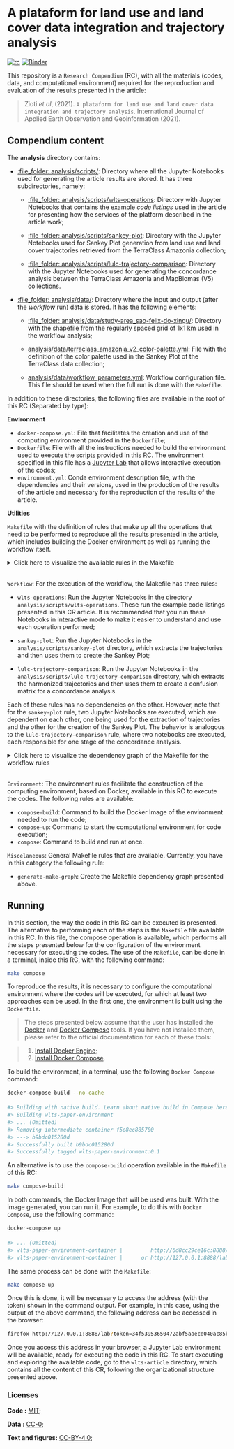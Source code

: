 
# A plataform for land use and land cover data integration and trajectory analysis

[![rc](https://img.shields.io/badge/research%20compendium-ready-brightgreen)](#)
[![Binder](https://mybinder.org/badge_logo.svg)](https://mybinder.org/v2/gh/M3nin0/wlts-compendium/HEAD)

This repository is a `Research Compendium` (RC), with all the materials
(codes, data, and computational environment) required for the
reproduction and evaluation of the results presented in the article:

> Zioti *et al*, (2021).
> `A plataform for land use and land cover data integration and trajectory analysis`.
> International Journal of Applied Earth Observation and Geoinformation
> (2021).

## Compendium content

The **analysis** directory contains:

-   [:file\_folder: analysis/scripts/](analysis/scripts/): Directory
    where all the Jupyter Notebooks used for generating the article
    results are stored. It has three subdirectories, namely:

    -   [:file\_folder:
        analysis/scripts/wlts-operations](analysis/scripts/wlts-operations):
        Directory with Jupyter Notebooks that contains the example *code
        listings* used in the article for presenting how the services of
        the platform described in the article work;

    -   [:file\_folder:
        analysis/scripts/sankey-plot](analysis/scripts/sankey-plot):
        Directory with the Jupyter Notebooks used for Sankey Plot
        generation from land use and land cover trajectories retrieved
        from the TerraClass Amazonia collection;

    -   [:file\_folder:
        analysis/scripts/lulc-trajectory-comparison](analysis/scripts/lulc-trajectory-comparison):
        Directory with the Jupyter Notebooks used for generating the
        concordance analysis between the TerraClass Amazonia and
        MapBiomas (V5) collections.

-   [:file\_folder: analysis/data/](analysis/data): Directory where the
    input and output (after the *workflow* run) data is stored. It has
    the following elements:

    -   [:file\_folder:
        analysis/data/study-area\_sao-felix-do-xingu/](analysis/data/study-area_sao-felix-do-xingu/):
        Directory with the shapefile from the regularly spaced grid of
        1x1 km used in the workflow analysis;

    -   [analysis/data/terraclass\_amazonia\_v2\_color-palette.yml](analysis/data/terraclass_amazonia_v2_color-palette.yml):
        File with the definition of the color palette used in the Sankey
        Plot of the TerraClass data collection;

    -   [analysis/data/workflow\_parameters.yml](analysis/data/workflow_parameters.yml):
        Workflow configuration file. This file should be used when the
        full run is done with the `Makefile`.

In addition to these directories, the following files are available in
the root of this RC (Separated by type):

**Environment**

-   `docker-compose.yml`: File that facilitates the creation and use of
    the computing environment provided in the `Dockerfile`;
-   `Dockerfile`: File with all the instructions needed to build the
    environment used to execute the scripts provided in this RC. The
    environment specified in this file has a [Jupyter
    Lab](https://jupyterlab.readthedocs.io/en/stable/) that allows
    interactive execution of the codes;
-   `environment.yml`: Conda environment description file, with the
    dependencies and their versions, used in the production of the
    results of the article and necessary for the reproduction of the
    results of the article.

**Utilities**

`Makefile` with the definition of rules that make up all the operations
that need to be performed to reproduce all the results presented in the
article, which includes building the Docker environment as well as
running the workflow itself.

<details>
<summary>
Click here to visualize the avaliable rules in the Makefile
</summary>

``` sh
all                            (Workflow) Execute all workflow steps.
clean                          (Workflow) Remove all workflow results.
compose-build                  (Environment) Build the Docker Image of the environment needed to run the code.
compose                        (Environment) Build the Docker Image and start it for code execution on a Jupyter Lab environment.
compose-up                     (Environment) Start the Docker Container with a Jupyter Lab for code execution.
generate-make-graph            (Miscellaneous) Generate make dependencies as a graph
lulc-trajectory-comparison     (Workflow) Execute the notebooks to generate the Agreement analysis presented in the paper.
sankey-plot                    (Workflow) Execute the notebooks to generate the Sankey Plot presented in the paper.
wlts-operations                (Workflow) Execute the notebooks with the WLTS and WLCCS base operations presented in the paper.
```

</details>

<br>

`Workflow`: For the execution of the workflow, the Makefile has three
rules:

-   `wlts-operations`: Run the Jupyter Notebooks in the directory
    `analysis/scripts/wlts-operations`. These run the example code
    listings presented in this CR article. It is recommended that you
    run these Notebooks in interactive mode to make it easier to
    understand and use each operation performed;

-   `sankey-plot`: Run the Jupyter Notebooks in the
    `analysis/scripts/sankey-plot` directory, which extracts the
    trajectories and then uses them to create the Sankey Plot;

-   `lulc-trajectory-comparison`: Run the Jupyter Notebooks in the
    `analysis/scripts/lulc-trajectory-comparison` directory, which
    extracts the harmonized trajectories and then uses them to create a
    confusion matrix for a concordance analysis.

Each of these rules has no dependencies on the other. However, note that
for the `sankey-plot` rule, two Jupyter Notebooks are executed, which
are dependent on each other, one being used for the extraction of
trajectories and the other for the creation of the Sankey Plot. The
behavior is analogous to the `lulc-trajectory-comparison` rule, where
two notebooks are executed, each responsible for one stage of the
concordance analysis.

<details>
<summary>
Click here to visualize the dependency graph of the Makefile for the
workflow rules
</summary>

<div align="center">

<img src="./figures/makegraph.png" width="100%" style="display: block; margin: auto;" />

</div>

</details>

<br>

`Environment`: The environment rules facilitate the construction of the
computing environment, based on Docker, available in this RC to execute
the codes. The following rules are available:

-   `compose-build`: Command to build the Docker Image of the
    environment needed to run the code;
-   `compose-up`: Command to start the computational environment for
    code execution;
-   `compose`: Command to build and run at once.

`Miscelaneous`: General Makefile rules that are available. Currently,
you have in this category the following rule:

-   `generate-make-graph`: Create the Makefile dependency graph
    presented above.

## Running

In this section, the way the code in this RC can be executed is
presented. The alternative to performing each of the steps is the
`Makefile` file available in this RC. In this file, the compose
operation is available, which performs all the steps presented below for
the configuration of the environment necessary for executing the codes.
The use of the `Makefile`, can be done in a terminal, inside this RC,
with the following command:

``` sh
make compose
```

To reproduce the results, it is necessary to configure the computational
environment where the codes will be executed, for which at least two
approaches can be used. In the first one, the environment is built using
the `Dockerfile`.

> The steps presented below assume that the user has installed the
> [Docker](https://www.docker.com/) and [Docker
> Compose](https://docs.docker.com/compose/) tools. If you have not
> installed them, please refer to the official documentation for each of
> these tools:

> 1.  [Install Docker Engine](https://docs.docker.com/engine/install/);
> 2.  [Install Docker
>     Compose](https://docs.docker.com/compose/install/).

To build the environment, in a terminal, use the following
`Docker Compose` command:

``` sh
docker-compose build --no-cache

#> Building with native build. Learn about native build in Compose here: https://docs.docker.com/go/compose-native-build/
#> Building wlts-paper-environment
#> ... (Omitted)
#> Removing intermediate container f5e8ec885700
#> ---> b9bdc015280d
#> Successfully built b9bdc015280d
#> Successfully tagged wlts-paper-environment:0.1
```

An alternative is to use the `compose-build` operation available in the
`Makefile` of this RC:

``` sh
make compose-build
```

In both commands, the Docker Image that will be used was built. With the
image generated, you can run it. For example, to do this with
`Docker Compose`, use the following command:

``` sh
docker-compose up

#> ... (Omitted)
#> wlts-paper-environment-container |         http://6d8cc29ce16c:8888/lab?token=34f53953650472abf5aaecd040ac85b68992ef470a74bcc8
#> wlts-paper-environment-container |      or http://127.0.0.1:8888/lab?token=34f53953650472abf5aaecd040ac85b68992ef470a74bcc8
```

The same process can be done with the `Makefile`:

``` sh
make compose-up
```

Once this is done, it will be necessary to access the address (with the
token) shown in the command output. For example, in this case, using the
output of the above command, the following address can be accessed in
the browser:

``` sh
firefox http://127.0.0.1:8888/lab?token=34f53953650472abf5aaecd040ac85b68992ef470a74bcc8
```

Once you access this address in your browser, a Jupyter Lab environment
will be available, ready for executing the code in this RC. To start
executing and exploring the available code, go to the `wlts-article`
directory, which contains all the content of this CR, following the
organizational structure presented above.

### Licenses

**Code :** [MIT](LICENSE);

**Data :** [CC-0](http://creativecommons.org/publicdomain/zero/1.0/);

**Text and figures:**
[CC-BY-4.0](http://creativecommons.org/licenses/by/4.0/);
